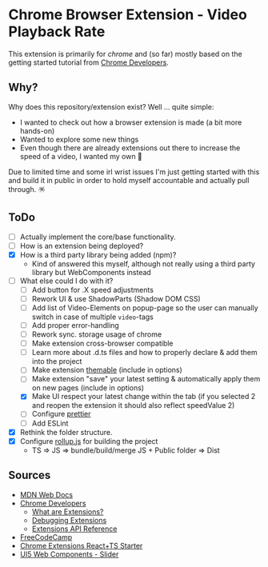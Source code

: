 # Chrome Browser Extension - Video Playback Rate

This extension is primarily for _chrome_ and (so far) mostly based on the getting started tutorial from [Chrome Developers](https://developer.chrome.com/docs/extensions/mv3/getstarted/).

## Why?

Why does this repository/extension exist? Well ... quite simple:

-   I wanted to check out how a browser extension is made (a bit more hands-on)
-   Wanted to explore some new things
-   Even though there are already extensions out there to increase the speed of a video, I wanted my own 🤪

Due to limited time and some irl wrist issues I'm just getting started with this and build it in public in order to hold myself accountable and actually pull through. 🪅

## ToDo

-   [ ] Actually implement the core/base functionality.
-   [ ] How is an extension being deployed?
-   [x] How is a third party library being added (npm)?
    -   Kind of answered this myself, although not really using a third party library but WebComponents instead
-   [ ] What else could I do with it?
    -   [ ] Add button for .X speed adjustments
    -   [ ] Rework UI & use ShadowParts (Shadow DOM CSS)
    -   [ ] Add list of Video-Elements on popup-page so the user can manually switch in case of multiple `video`-tags
    -   [ ] Add proper error-handling
    -   [ ] Rework sync. storage usage of chrome
    -   [ ] Make extension cross-browser compatible
    -   [ ] Learn more about .d.ts files and how to properly declare & add them into the project
    -   [ ] Make extension [themable](https://sap.github.io/ui5-webcomponents/playground/advanced/configuration/#theme) (include in options)
    -   [ ] Make extension "save" your latest setting & automatically apply them on new pages (include in options)
    -   [x] Make UI respect your latest change within the tab (if you selected 2 and reopen the extension it should also reflect speedValue 2)
    -   [ ] Configure [prettier](https://prettier.io/docs/en/install.html)
    -   [ ] Add ESLint
-   [x] Rethink the folder structure.
-   [x] Configure [rollup.js](https://rollupjs.org/guide/en/) for building the project
    -   TS => JS => bundle/build/merge JS + Public folder => Dist

## Sources

-   [MDN Web Docs](https://developer.mozilla.org/en-US/docs/Mozilla/Add-ons/WebExtensions/Build_a_cross_browser_extension)
-   [Chrome Developers](https://developer.chrome.com/docs/extensions/mv3/getstarted/)
    -   [What are Extensions?](https://developer.chrome.com/docs/extensions/mv3/overview/)
    -   [Debugging Extensions](https://developer.chrome.com/docs/extensions/mv3/tut_debugging/)
    -   [Extensions API Reference](https://developer.chrome.com/docs/extensions/reference/)
-   [FreeCodeCamp](https://www.freecodecamp.org/news/write-your-own-browser-extensions/)
-   [Chrome Extensions React+TS Starter](https://github.com/chibat/chrome-extension-typescript-starter)
-   [UI5 Web Components - Slider](https://sap.github.io/ui5-webcomponents/playground/components/Slider/)
